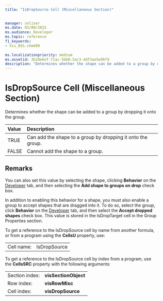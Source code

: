 ```yaml
---
title: "IsDropSource Cell (Miscellaneous Section)"
 
 
manager: soliver
ms.date: 03/09/2015
ms.audience: Developer
ms.topic: reference
f1_keywords:
- Vis_DSS.chm490
 
ms.localizationpriority: medium
ms.assetid: 3b20e6ef-f1ac-5bb0-5ac3-4df3ae5e9bf9
description: "Determines whether the shape can be added to a group by dropping it onto the group."
---
```


# IsDropSource Cell (Miscellaneous Section)

Determines whether the shape can be added to a group by dropping it onto the group.
  
|**Value**|**Description**|
|:-----|:-----|
|TRUE  <br/> |Can add the shape to a group by dropping it onto the group. |
|FALSE  <br/> |Cannot add the shape to a group. |
   
## Remarks

You can also set this value by selecting the shape, clicking **Behavior** on the [Developer](run-in-developer-mode-display-the-developer-tab.md) tab, and then selecting the **Add shape to groups on drop** check box. 
  
In addition to enabling this behavior for a shape, you must also enable a group to accept shapes that are dragged into it. To do so, select the group, click **Behavior** on the [Developer](run-in-developer-mode-display-the-developer-tab.md) tab, and then select the **Accept dropped shapes** check box. This value is stored in the IsDropTarget cell in the Group Properties section. 
  
To get a reference to the IsDropSource cell by name from another formula, or from a program using the **CellsU** property, use: 
  
|||
|:-----|:-----|
|Cell name:  <br/> |IsDropSource  <br/> |
   
To get a reference to the IsDropSource cell by index from a program, use the **CellsSRC** property with the following arguments: 
  
|||
|:-----|:-----|
|Section index:  <br/> |**visSectionObject** <br/> |
|Row index:  <br/> |**visRowMisc** <br/> |
|Cell index:  <br/> |**visDropSource** <br/> |
   


